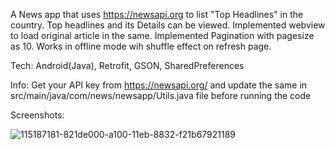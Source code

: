 A News app that uses https://newsapi.org to list "Top Headlines" in the country.
Top headlines and its Details can be viewed.
Implemented webview to load original article in the same.
Implemented Pagination with pagesize as 10.
Works in offline mode wih shuffle effect on refresh page.

Tech:
Android(Java),
Retrofit,
GSON,
SharedPreferences

Info: Get your API key from https://newsapi.org/ and update the same in src/main/java/com/news/newsapp/Utils.java file before running the code

Screenshots:

![115187181-821de000-a100-11eb-8832-f21b67921189](https://user-images.githubusercontent.com/37664479/115745136-c6370c00-a3b0-11eb-847e-b8eae5409f84.jpg)


